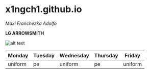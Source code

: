 # x1ngch1.github.io
*Maxi Franchezka Adolfo*

**LG ARROWSMITH**


![alt text](https://i.pinimg.com/originals/90/1a/cc/901accf48fb562cd566290ff5dde2367.gif)

| Monday | Tuesday | Wednesday | Thursday | Friday |
|--------|---------|-----------|----------|--------|
| uniform | pe | uniform| pe| uniform|

